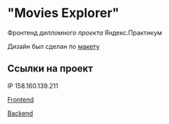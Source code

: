 # "Movies Explorer"

Фронтенд _дипломного проекта_ Яндекс.Практикум

Дизайн был сделан по [макету](https://www.figma.com/file/6FMWkB94wE7KTkcCgUXtnC/%D0%94%D0%B8%D0%BF%D0%BB%D0%BE%D0%BC%D0%BD%D1%8B%D0%B9-%D0%BF%D1%80%D0%BE%D0%B5%D0%BA%D1%82?type=design&node-id=1-7266&mode=design&t=zIdHd4kCPCBu4vr1-0)

## Ссылки на проект

IP 158.160.139.211

[Frontend](https://diploma.nomoredomainswork.ru/)

[Backend](https://api.diploma.nomoredomainsmonster.ru/)
